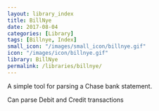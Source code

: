 ```yaml
---
layout: library_index
title: BillNye
date: 2017-08-04
categories: [Library]
tags: [Billnye, Index]
small_icon: "/images/small_icon/billnye.gif"
icon: "/images/icon/billnye.gif"
library: BillNye
permalink: /libraries/billnye/
---
```


A simple tool for parsing a Chase bank statement.

Can parse Debit and Credit transactions
